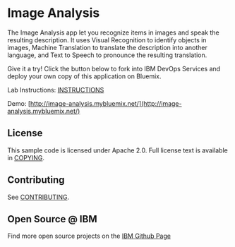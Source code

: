 # Image Analysis

  The Image Analysis app let you recognize items in images and speak the resulting description. It uses Visual Recognition to identify objects in images, Machine Translation to translate the description into another language, and Text to Speech to pronounce the resulting translation.

Give it a try! Click the button below to fork into IBM DevOps Services and deploy your own copy of this application on Bluemix.

Lab Instructions: [INSTRUCTIONS](INSTRUCTIONS.md)

Demo: [http://image-analysis.mybluemix.net/](http://image-analysis.mybluemix.net/)

## License

  This sample code is licensed under Apache 2.0. Full license text is available in [COPYING](LICENSE).

## Contributing

  See [CONTRIBUTING](CONTRIBUTING.md).

## Open Source @ IBM
  Find more open source projects on the [IBM Github Page](http://ibm.github.io/)

[tts]: http://www.ibm.com/watson/developercloud/text-to-speech.html
[vr]: http://www.ibm.com/watson/developercloud/visual-recognition.html
[cloud_foundry]: https://github.com/cloudfoundry/cli
[getting_started]: http://www.ibm.com/watson/developercloud/doc/getting_started/
[sign_up]: https://console.ng.bluemix.net/registration
